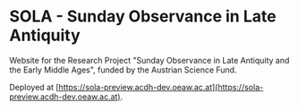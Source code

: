 # SOLA - Sunday Observance in Late Antiquity

Website for the Research Project "Sunday Observance in Late Antiquity and the
Early Middle Ages", funded by the Austrian Science Fund.

Deployed at
[https://sola-preview.acdh-dev.oeaw.ac.at](https://sola-preview.acdh-dev.oeaw.ac.at).
